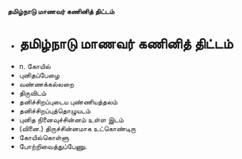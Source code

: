 **தமிழ்நாடு மாணவர் கணினித் திட்டம்**
- # தமிழ்நாடு மாணவர் கணினித் திட்டம்
- n. கோயில்
- புனிதப்பேழை
- வண்ணக்கல்லறை
- திருவிடம்
- தனிச்சிறப்புடைய புண்ணியத்தலம்
- தனிச்சிறப்புத்தொழுயடம்
- புனித நினைவுச்சின்னம் உள்ள இடம்
- (வினை.) திருச்சின்னமாக உட்கொண்டிரு
- கோயில்கொள்ளு
- போற்றிவைத்துப்பேணு.

